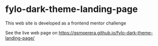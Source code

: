 # fylo-dark-theme-landing-page

This web site is developed as a frontend mentor challenge

See the live web page on https://gsmperera.github.io/fylo-dark-theme-landing-page/
